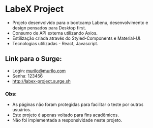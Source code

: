 # LabeX Project

 - Projeto desenvolvido para o bootcamp Labenu, desenvolvimento e design pensados para Desktop first.
 - Consumo de API externa utilizando Axios.
 - Estilização criada através do Styled-Components e Material-UI.
 - Tecnologias utilizadas - React, Javascript.

 ## Link para o Surge: 
 - Login: murilo@murilo.com
 - Senha: 123456
 - http://labex-project.surge.sh

 ### Obs:
 - As páginas não foram protegidas para facilitar o teste por outros usuários.
 - Este projeto é apenas voltado para fins acadêmicos.
 - Não foi implementada a responsividade neste projeto.